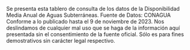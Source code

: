 Se presenta esta tablero de consulta de los datos de la Disponibilidad Media Anual de Aguas Subterráneas.
Fuente de Datos: CONAGUA
Conforme a lo publicado hasta el 9 de noviembre de 2023.
Nos  deslindamos de cualquier mal uso que se haga de la información aquí presentada sin el consentimiento de la fuente oficial.
Sólo es para fines demostrativos sin carácter legal respectivo.
